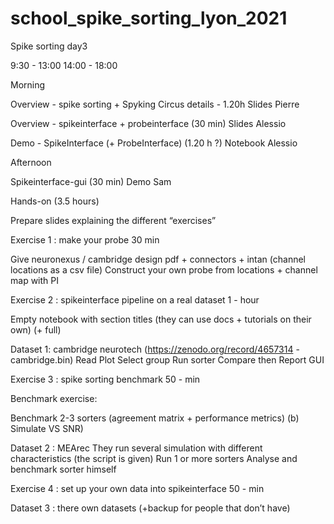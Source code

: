 # school_spike_sorting_lyon_2021


Spike sorting day3


9:30 - 13:00
14:00 - 18:00

Morning

Overview  - spike sorting + Spyking Circus details - 1.20h
Slides
Pierre

Overview - spikeinterface + probeinterface (30 min)
Slides 
Alessio

Demo - SpikeInterface (+ ProbeInterface) (1.20 h ?)
Notebook
Alessio

Afternoon

Spikeinterface-gui (30 min)
Demo
Sam

Hands-on (3.5 hours)

Prepare slides explaining the different “exercises”

Exercise 1 : make your probe
30 min

Give neuronexus / cambridge design pdf + connectors + intan (channel locations as a csv file)
Construct your own probe from locations + channel map with PI

Exercise 2 : spikeinterface pipeline on  a real dataset
1 - hour

Empty notebook with section titles (they can use docs + tutorials on their own) (+ full)

Dataset 1: cambridge neurotech (https://zenodo.org/record/4657314 - cambridge.bin)
Read
Plot
Select group
Run sorter
Compare then
Report
GUI

Exercise 3 : spike sorting benchmark
50 - min

Benchmark exercise: 

Benchmark 2-3 sorters (agreement matrix + performance metrics)
      (b)  Simulate VS SNR)

Dataset 2 : MEArec
They run several simulation with different characteristics (the script is given)
Run 1 or more sorters
Analyse and benchmark sorter himself

Exercise 4 : set up your own data into spikeinterface
50 - min

Dataset 3 : there own datasets (+backup for people that don’t have)



